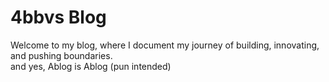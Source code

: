 # 4bbvs Blog

Welcome to my blog, where I document my journey of building, innovating, and pushing boundaries.\
and yes, Ablog is Ablog (pun intended)
